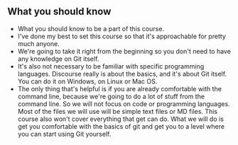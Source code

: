 ## What you should know

- What you should know to be a part of this course.
-  I've done my best to set this course so that it's approachable for pretty much anyone.
- We're going to take it right from the beginning so you don't need to have any knowledge on Git itself.
- It's also not necessary to be familiar with specific programming languages. Discourse really is about the basics, and it's about Git itself. You can do it on Windows, on Linux or Mac OS.
- The only thing that's helpful is if you are already comfortable with the command line, because we're going to do a lot of stuff from the command line. So we will not focus on code or programming languages. Most of the files we will use will be simple text files or MD files. This course also won't cover everything that get can do. What we will do is get you comfortable with the basics of git and get you to a level where you can start using Git yourself. 
